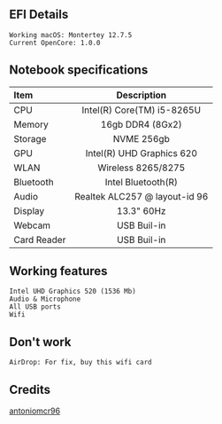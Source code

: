 ## EFI Details

    Working macOS: Montertey 12.7.5
    Current OpenCore: 1.0.0

## Notebook specifications
| Item              | Description |
| :---------------- | :------: |
| CPU        |   Intel(R) Core(TM) i5-8265U   |
| Memory          |   16gb DDR4 (8Gx2)   |
| Storage    |  NVME 256gb  |
| GPU |  Intel(R) UHD Graphics 620  |
| WLAN          |   Wireless 8265/8275   |
| Bluetooth    |  Intel Bluetooth(R)   |
| Audio |   Realtek ALC257 @ layout-id 96  |
| Display          |   13.3" 60Hz   |
| Webcam    |  USB Buil-in   |
| Card Reader |  USB Buil-in   |

## Working features

    Intel UHD Graphics 520 (1536 Mb)
    Audio & Microphone
    All USB ports
    Wifi

## Don't work

    AirDrop: For fix, buy this wifi card

## Credits
[antoniomcr96](https://github.com/antoniomcr96/Thinkpad-L390-Yoga-macOS-Opencore)